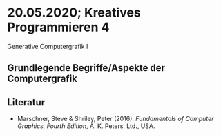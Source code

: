 # 20.05.2020; Kreatives Programmieren 4

Generative Computergrafik I

## Grundlegende Begriffe/Aspekte der Computergrafik

## Literatur

* Marschner, Steve & Shriley, Peter (2016). *Fundamentals of Computer Graphics, Fourth Edition*, A. K. Peters, Ltd., USA.
